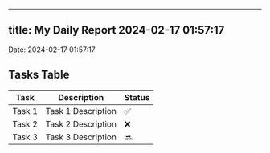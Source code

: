 
---
title: My Daily Report 2024-02-17 01:57:17
---

Date: 2024-02-17 01:57:17

## Tasks Table

| Task | Description | Status |
|------|-------------|--------|
| Task 1 | Task 1 Description | ✅ |
| Task 2 | Task 2 Description | ❌ |
| Task 3 | Task 3 Description | 🔜 |
